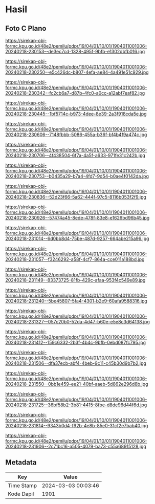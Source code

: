 # Hasil

## Foto C Plano

https://sirekap-obj-formc.kpu.go.id/48e2/pemilu/pdpr/19/04/01/10/01/1904011001006-20240218-230153--de3ec7cd-1328-495f-9bfb-e1302dbfb016.jpg

https://sirekap-obj-formc.kpu.go.id/48e2/pemilu/pdpr/19/04/01/10/01/1904011001006-20240218-230250--e5c426dc-b807-4efa-ae84-4a491e51c929.jpg

https://sirekap-obj-formc.kpu.go.id/48e2/pemilu/pdpr/19/04/01/10/01/1904011001006-20240218-230342--fc2cb6a7-d87b-4fc0-a0cc-a12abf7eaf82.jpg

https://sirekap-obj-formc.kpu.go.id/48e2/pemilu/pdpr/19/04/01/10/01/1904011001006-20240218-230445--1bf5714c-b973-4dee-8e39-2a3f918cda5e.jpg

https://sirekap-obj-formc.kpu.go.id/48e2/pemilu/pdpr/19/04/01/10/01/1904011001006-20240218-230606--7148fbbb-5086-455a-b36f-bf4b4f9a474c.jpg

https://sirekap-obj-formc.kpu.go.id/48e2/pemilu/pdpr/19/04/01/10/01/1904011001006-20240218-230706--4f438504-6f7a-4a5f-a633-971fe31c242b.jpg

https://sirekap-obj-formc.kpu.go.id/48e2/pemilu/pdpr/19/04/01/10/01/1904011001006-20240218-230753--b0435a29-b7a4-4fd7-9d54-b0ae4f0142da.jpg

https://sirekap-obj-formc.kpu.go.id/48e2/pemilu/pdpr/19/04/01/10/01/1904011001006-20240218-230836--52d23f66-5a62-444f-97c5-8116b053f2f9.jpg

https://sirekap-obj-formc.kpu.go.id/48e2/pemilu/pdpr/19/04/01/10/01/1904011001006-20240218-230926--57474a45-8ede-478f-83e8-e1626bd96b45.jpg

https://sirekap-obj-formc.kpu.go.id/48e2/pemilu/pdpr/19/04/01/10/01/1904011001006-20240218-231014--6d0bb8d4-75be-487d-9257-664abe215a96.jpg

https://sirekap-obj-formc.kpu.go.id/48e2/pemilu/pdpr/19/04/01/10/01/1904011001006-20240218-231057--f3246292-a58f-4cf7-864a-cce011a188bd.jpg

https://sirekap-obj-formc.kpu.go.id/48e2/pemilu/pdpr/19/04/01/10/01/1904011001006-20240218-231149--83373725-81fb-429c-afaa-953f4c549e89.jpg

https://sirekap-obj-formc.kpu.go.id/48e2/pemilu/pdpr/19/04/01/10/01/1904011001006-20240218-231240--5be45807-5fa4-4301-b2e9-60afa9588316.jpg

https://sirekap-obj-formc.kpu.go.id/48e2/pemilu/pdpr/19/04/01/10/01/1904011001006-20240218-231327--057c20b0-52da-4d47-b60e-e5e8c3d64138.jpg

https://sirekap-obj-formc.kpu.go.id/48e2/pemilu/pdpr/19/04/01/10/01/1904011001006-20240218-231412--159c6332-2b3f-4b4c-9bfb-0ebd087fc795.jpg

https://sirekap-obj-formc.kpu.go.id/48e2/pemilu/pdpr/19/04/01/10/01/1904011001006-20240218-231506--dfa37ecb-abf4-4beb-9c11-c45b30d9b7b2.jpg

https://sirekap-obj-formc.kpu.go.id/48e2/pemilu/pdpr/19/04/01/10/01/1904011001006-20240218-231550--0bb1e459-ee21-40bf-aaeb-5d862e296d8b.jpg

https://sirekap-obj-formc.kpu.go.id/48e2/pemilu/pdpr/19/04/01/10/01/1904011001006-20240218-231725--36bf58b2-3b81-4415-8fbe-d8de96d44f6d.jpg

https://sirekap-obj-formc.kpu.go.id/48e2/pemilu/pdpr/19/04/01/10/01/1904011001006-20240218-231814--9343b0d4-f92b-4e8b-85e0-31cf2e7bab40.jpg

https://sirekap-obj-formc.kpu.go.id/48e2/pemilu/pdpr/19/04/01/10/01/1904011001006-20240218-231906--2c71bc16-a505-4079-ba73-c55a68915128.jpg


## Metadata

| Key        | Value               |
| ---------- | ------------------- |
| Time Stamp | 2024-03-03 00:03:46 |
| Kode Dapil | 1901                |



